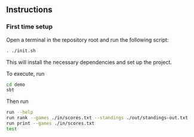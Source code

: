 
## Instructions

### First time setup

Open a terminal in the repository root and run the following script:

```bash
. ./init.sh
```

This will install the necessary dependencies and set up the project.

To execute, run 

```bash
cd demo
sbt
```

Then run 
```bash
run --help
run rank --games ./in/scores.txt --standings ./out/standings-out.txt
run print --games ./in/scores.txt
test
```

